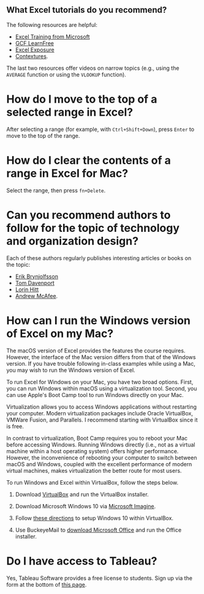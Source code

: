 ## What Excel tutorials do you recommend?

The following resources are helpful:

- [Excel Training from Microsoft](https://support.office.com/en-us/article/Excel-training-9bc05390-e94c-46af-a5b3-d7c22f6990bb)
- [GCF LearnFree](https://www.gcflearnfree.org/excel2016/)
- [Excel Exposure](https://excelexposure.com)
- [Contextures](http://www.contextures.com/index.html).

The last two resources offer videos on narrow topics (e.g., using the `AVERAGE` function or using the `VLOOKUP` function).

# How do I move to the top of a selected range in Excel?

After selecting a range (for example, with `Ctrl+Shift+Down`), press `Enter` to move to the top of the range.

# How do I clear the contents of a range in Excel for Mac?

Select the range, then press `fn+Delete`.

# Can you recommend authors to follow for the topic of technology and organization design?

Each of these authors regularly publishes interesting articles or books on the topic:

- [Erik Brynjolfsson](http://ebusiness.mit.edu/erik/)
- [Tom Davenport](http://www.tomdavenport.com/)
- [Lorin Hitt](http://iecon.net/)
- [Andrew McAfee](http://andrewmcafee.org/).

# How can I run the Windows version of Excel on my Mac? 

The macOS version of Excel provides the features the course requires. However, the interface of the Mac version differs from that of the Windows version. If you have trouble following in-class examples while using a Mac, you may wish to run the Windows version of Excel.

To run Excel for Windows on your Mac, you have two broad options. First, you can run Windows within macOS using a virtualization tool. Second, you can use Apple's Boot Camp tool to run Windows directly on your Mac.

Virtualization allows you to access Windows applications without restarting your computer. Modern virtualization packages include Oracle VirtualBox, VMWare Fusion, and Parallels. I recommend starting with VirtualBox since it is free.

In contrast to virtualization, Boot Camp requires you to reboot your Mac before accessing Windows. Running Windows directly (i.e., not as a virtual machine within a host operating system) offers higher performance. However, the inconvenience of rebooting your computer to switch between macOS and Windows, coupled with the excellent performance of modern virtual machines, makes virtualization the better route for most users.

To run Windows and Excel within VirtualBox, follow the steps below.

1.  Download [VirtualBox](https://www.virtualbox.org) and run the VirtualBox installer.

2.  Download Microsoft Windows 10 via [Microsoft Imagine](https://e5.onthehub.com/WebStore/ProductsByMajorVersionList.aspx?cmi_cs=1&cmi_mnuMain=bdba23cf-e05e-e011-971f-0030487d8897&ws=f2f4cf67-44b9-e511-9414-b8ca3a5db7a1&vsro=8&pc=0dafd5cd-4c09-e011-bed1-0030487d8897).

3.  Follow [these directions](https://www.extremetech.com/computing/198427-how-to-install-windows-10-in-a-virtual-machine) to setup Windows 10 within VirtualBox.

4.  Use BuckeyeMail to [download Microsoft Office](https://osuitsm.service-now.com/selfservice/kb_view.do?sysparm_article=kb04733) and run the Office installer.

# Do I have access to Tableau?

Yes, Tableau Software provides a free license to students. Sign up via the form at the bottom of [this page](https://www.tableau.com/academic/students).
